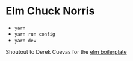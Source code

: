 # Elm Chuck Norris

* `yarn`
* `yarn run config`
* `yarn dev`


Shoutout to Derek Cuevas for the [elm boilerplate](https://github.com/DerekCuevas/elm-boilerplate)